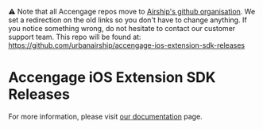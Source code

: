 :warning: Note that all Accengage repos move to [Airship's github organisation](https://github.com/urbanairship). We set a redirection on the old links so you don't have to change anything.
If you notice something wrong, do not hesitate to contact our customer support team.
This repo will be found at: https://github.com/urbanairship/accengage-ios-extension-sdk-releases

# Accengage iOS Extension SDK Releases

For more information, please visit [our documentation](https://documentation.accengage.com/) page.
